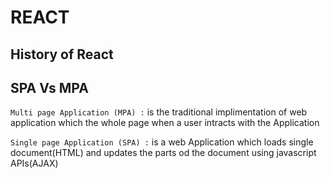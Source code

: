 # **REACT** 

 ## History of React
 ## SPA Vs MPA

 `Multi page Application (MPA) :`
 is the traditional implimentation of web application which the whole page when a user intracts with the Application


`Single page Application (SPA) :`
 is a web Application which loads single document(HTML) and updates the parts od the document using javascript APIs(AJAX)